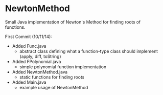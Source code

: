 NewtonMethod
============

Small Java implementation of Newton's Method for finding roots of functions.

First Commit (10/11/14):
- Added Func.java
  - abstract class defining what a function-type class should implement (apply, diff, toString)
- Added FPolynomial.java
  - simple polynomial function implementation
- Added NewtonMethod.java 
  - static functions for finding roots
- Added Main.java
  - example usage of NewtonMethod
